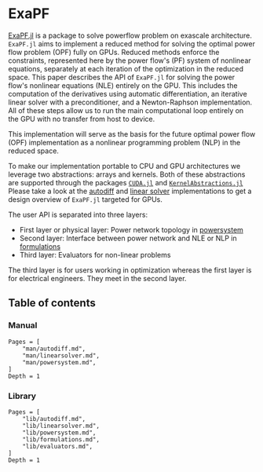 # ExaPF

[ExaPF.jl](https://github.com/exanauts/ExaPF.jl) is a
package to solve powerflow problem on exascale architecture. `ExaPF.jl` aims to
implement a reduced method for solving the optimal power flow problem (OPF)
fully on GPUs. Reduced methods enforce the constraints, represented here by
the power flow's (PF) system of nonlinear equations, separately at each
iteration of the optimization in the reduced space. This paper describes the
API of `ExaPF.jl` for solving the power flow's nonlinear equations (NLE) entirely on the GPU.
This includes the computation of the derivatives using automatic
differentiation, an iterative linear solver with a preconditioner, and a
Newton-Raphson implementation. All of these steps allow us to run the main
computational loop entirely on the GPU with no transfer from host to device.

This implementation will serve as the basis for the future optimal power flow (OPF) implementation as a nonlinear programming problem (NLP)
in the reduced space.

To make our implementation portable to CPU and GPU architectures we leverage
two abstractions: arrays and kernels. Both of these abstractions are
supported through the packages [`CUDA.jl`](https://github.com/JuliaGPU/CUDA.jl) and [`KernelAbstractions.jl`](https://github.com/JuliaGPU/KernelAbstractions.jl)
Please take a look at the [autodiff](man/autodiff.md) and [linear solver](man/linearsolver.md)
implementations to get a design overview of `ExaPF.jl` targeted for GPUs.

The user API is separated into three layers:

* First layer or physical layer: Power network topology in [powersystem](man/powersystem.md)
* Second layer: Interface between power network and NLE or NLP in [formulations](lib/formulations.md)
* Third layer: Evaluators for non-linear problems

The third layer is for users working in optimization whereas the first layer is for electrical engineers. They meet in the second layer.

## Table of contents

### Manual

```@contents
Pages = [
    "man/autodiff.md",
    "man/linearsolver.md",
    "man/powersystem.md",
]
Depth = 1
```

### Library

```@contents
Pages = [
    "lib/autodiff.md",
    "lib/linearsolver.md",
    "lib/powersystem.md",
    "lib/formulations.md",
    "lib/evaluators.md",
]
Depth = 1
```
